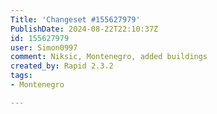 ```yaml
---
Title: 'Changeset #155627979'
PublishDate: 2024-08-22T22:10:37Z
id: 155627979
user: Simon0997
comment: Niksic, Montenegro, added buildings
created_by: Rapid 2.3.2
tags:
- Montenegro

---
```

